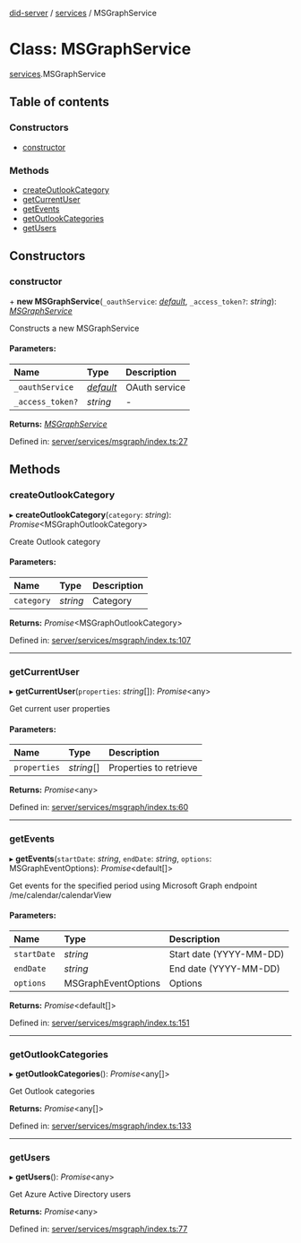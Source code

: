 [did-server](../README.md) / [services](../modules/services.md) / MSGraphService

# Class: MSGraphService

[services](../modules/services.md).MSGraphService

## Table of contents

### Constructors

- [constructor](services.msgraphservice.md#constructor)

### Methods

- [createOutlookCategory](services.msgraphservice.md#createoutlookcategory)
- [getCurrentUser](services.msgraphservice.md#getcurrentuser)
- [getEvents](services.msgraphservice.md#getevents)
- [getOutlookCategories](services.msgraphservice.md#getoutlookcategories)
- [getUsers](services.msgraphservice.md#getusers)

## Constructors

### constructor

\+ **new MSGraphService**(`_oauthService`: [*default*](services_oauth.default.md), `_access_token?`: *string*): [*MSGraphService*](services.msgraphservice.md)

Constructs a new MSGraphService

#### Parameters:

Name | Type | Description |
:------ | :------ | :------ |
`_oauthService` | [*default*](services_oauth.default.md) | OAuth service   |
`_access_token?` | *string* | - |

**Returns:** [*MSGraphService*](services.msgraphservice.md)

Defined in: [server/services/msgraph/index.ts:27](https://github.com/Puzzlepart/did/blob/dfb8b3b9/server/services/msgraph/index.ts#L27)

## Methods

### createOutlookCategory

▸ **createOutlookCategory**(`category`: *string*): *Promise*<MSGraphOutlookCategory\>

Create Outlook category

#### Parameters:

Name | Type | Description |
:------ | :------ | :------ |
`category` | *string* | Category    |

**Returns:** *Promise*<MSGraphOutlookCategory\>

Defined in: [server/services/msgraph/index.ts:107](https://github.com/Puzzlepart/did/blob/dfb8b3b9/server/services/msgraph/index.ts#L107)

___

### getCurrentUser

▸ **getCurrentUser**(`properties`: *string*[]): *Promise*<any\>

Get current user properties

#### Parameters:

Name | Type | Description |
:------ | :------ | :------ |
`properties` | *string*[] | Properties to retrieve    |

**Returns:** *Promise*<any\>

Defined in: [server/services/msgraph/index.ts:60](https://github.com/Puzzlepart/did/blob/dfb8b3b9/server/services/msgraph/index.ts#L60)

___

### getEvents

▸ **getEvents**(`startDate`: *string*, `endDate`: *string*, `options`: MSGraphEventOptions): *Promise*<default[]\>

Get events for the specified period using Microsoft Graph endpoint /me/calendar/calendarView

#### Parameters:

Name | Type | Description |
:------ | :------ | :------ |
`startDate` | *string* | Start date (YYYY-MM-DD)   |
`endDate` | *string* | End date (YYYY-MM-DD)   |
`options` | MSGraphEventOptions | Options    |

**Returns:** *Promise*<default[]\>

Defined in: [server/services/msgraph/index.ts:151](https://github.com/Puzzlepart/did/blob/dfb8b3b9/server/services/msgraph/index.ts#L151)

___

### getOutlookCategories

▸ **getOutlookCategories**(): *Promise*<any[]\>

Get Outlook categories

**Returns:** *Promise*<any[]\>

Defined in: [server/services/msgraph/index.ts:133](https://github.com/Puzzlepart/did/blob/dfb8b3b9/server/services/msgraph/index.ts#L133)

___

### getUsers

▸ **getUsers**(): *Promise*<any\>

Get Azure Active Directory users

**Returns:** *Promise*<any\>

Defined in: [server/services/msgraph/index.ts:77](https://github.com/Puzzlepart/did/blob/dfb8b3b9/server/services/msgraph/index.ts#L77)
